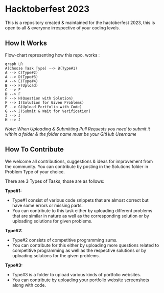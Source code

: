 # Hacktoberfest 2023

This is a repository created & maintained for the hactoberfest 2023, this is open to all & everyone irrespective of your coding levels.

## How It Works

Flow-chart representing how this repo. works :

```mermaid
graph LR
A(Choose Task Type) --> B(Type#1)
A --> C(Type#2)
A --> D(Type#3)
A --> E(Type#4)
B --> F(Upload)
C --> F
D --> F
F --> H(Question with Solution)
F --> I(Solution for Given Problems)
E --> G(Upload Portfolio with Code)
G --> J(Submit & Wait for Verification)
I --> J
H --> J
```

_Note:_
_When Uploading & Submitting Pull Requests you need to submit it within a folder & the folder name must be your GitHub Username_

## How To Contribute

We welcome all contributions, suggestions & ideas for improvement from the community.
You can contribute by posting in the Solutions folder in Problem Type of your choice.

There are 3 Types of Tasks, those are as follows:

**Type#1:**

- Type#1 consist of various code snippets that are almost correct but have some errors or missing parts.
- You can contribute to this task either by uploading different problems that are similar in nature as well as the corresponding solution or by uploading solutions for given problems.

**Type#2:**

- Type#2 consists of competitive programming sums.
- You can contribute for this either by uploading more questions related to competitive programming as well as the respective solutions or by uploading solutions for the given problems.

**Type#3:**

- Type#3 is a folder to upload various kinds of portfolio websites.
- You can contribute by uploading your portfolio website screenshots along with code.


